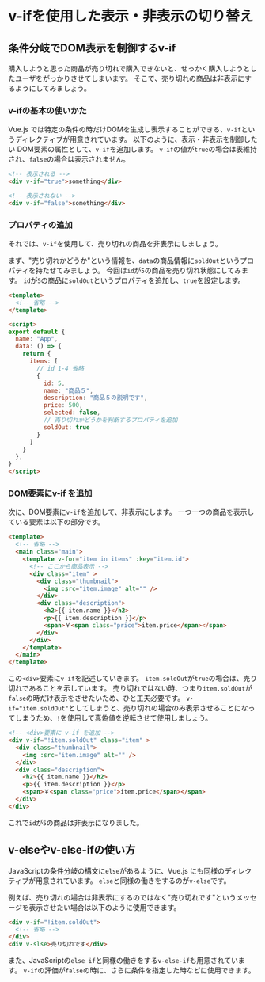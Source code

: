 # v-ifを使用した表示・非表示の切り替え

## 条件分岐でDOM表示を制御するv-if

購入しようと思った商品が売り切れで購入できないと、せっかく購入しようとしたユーザをがっかりさせてしまいます。
そこで、売り切れの商品は非表示にするようにしてみましょう。

### v-ifの基本の使いかた

Vue.js では特定の条件の時だけDOMを生成し表示することができる、`v-if`というディレクティブが用意されています。
以下のように、表示・非表示を制御したい DOM要素の属性として、`v-if`を追加します。
`v-if`の値が`true`の場合は表維持され、`false`の場合は表示されません。

```html
<!-- 表示される -->
<div v-if="true">something</div>

<!-- 表示されない -->
<div v-if="false">something</div>
```

### プロパティの追加
それでは、`v-if`を使用して、売り切れの商品を非表示にしましょう。

まず、"売り切れかどうか"という情報を、`data`の商品情報に`soldOut`というプロパティを持たせてみましょう。
今回は`id`が`5`の商品を売り切れ状態にしてみます。
`id`が`5`の商品に`soldOut`というプロパティを追加し、`true`を設定します。

```html
<template>
  <!-- 省略 -->
</template>

<script>
export default {
  name: "App",
  data: () => {
    return {
      items: [
        // id 1-4 省略
        {
          id: 5,
          name: "商品５",
          description: "商品５の説明です",
          price: 500,
          selected: false,
          // 売り切れかどうかを判断するプロパティを追加
          soldOut: true
        }
      ]
    }
  },
}
</script>
```

### DOM要素にv-if を追加

次に、DOM要素に`v-if`を追加して、非表示にします。
一つ一つの商品を表示している要素は以下の部分です。

```html
<template>
  <!-- 省略 -->
  <main class="main">
    <template v-for="item in items" :key="item.id">
      <!-- ここから商品表示 -->
      <div class="item" >
        <div class="thumbnail">
          <img :src="item.image" alt="" />
        </div>
        <div class="description">
          <h2>{{ item.name }}</h2>
          <p>{{ item.description }}</p>
          <span>￥<span class="price">item.price</span></span>
        </div>
      </div>
    </template>
  </main>
</template>
```

この`<div>`要素に`v-if`を記述していきます。
`item.soldOut`が`true`の場合は、売り切れであることを示しています。
売り切れではない時、つまり`item.soldOut`が`false`の時だけ表示をさせたいため、ひと工夫必要です。
`v-if="item.soldOut"`としてしまうと、売り切れの場合のみ表示させることになってしまうため、`!`を使用して真偽値を逆転させて使用しましょう。

```html
<!-- <div>要素に v-if を追加 -->
<div v-if="!item.soldOut" class="item" >
  <div class="thumbnail">
    <img :src="item.image" alt="" />
  </div>
  <div class="description">
    <h2>{{ item.name }}</h2>
    <p>{{ item.description }}</p>
    <span>￥<span class="price">item.price</span></span>
  </div>
</div>
```

これで`id`が`5`の商品は非表示になりました。


## v-elseやv-else-ifの使い方

JavaScriptの条件分岐の構文に`else`があるように、Vue.js にも同様のディレクティブが用意されています。
`else`と同様の働きをするのが`v-else`です。

例えば、売り切れの場合は非表示にするのではなく"売り切れです"というメッセージを表示させたい場合は以下のように使用できます。

```html
<div v-if="!item.soldOut">
  <!-- 省略 -->
</div>
<div v-slse>売り切れです</div>
```

また、JavaScriptの`else if`と同様の働きをする`v-else-if`も用意されています。
`v-if`の評価が`false`の時に、さらに条件を指定した時などに使用できます。
